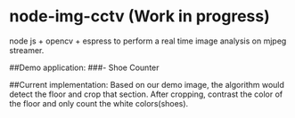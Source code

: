 # node-img-cctv (Work in progress)

node js + opencv + espress to perform a real time image analysis on mjpeg streamer.

##Demo application:
###- Shoe Counter

##Current implementation:
Based on our demo image, the algorithm would detect the floor and crop that section. After cropping, contrast the color of the floor and only count the white colors(shoes).
